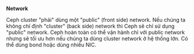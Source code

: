 **Network**

Ceph cluster "phải" dùng một "public" (front side) network. Nếu chúng ta không chỉ định "cluster" (back side) network thì Ceph sẽ chỉ sử dụng "public" network.
Ceph hoàn toàn có thể vận hành chỉ với public network nhưng sẽ tối ưu hơn nếu chúng ta dùng cluster network ở hệ thống lớn.
Có thể dùng bond hoặc dùng nhiều NIC.
